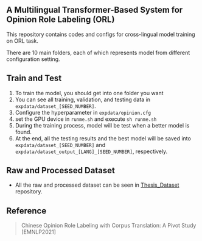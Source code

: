 ## A Multilingual Transformer-Based System for Opinion Role Labeling (ORL)

This repository contains codes and configs for cross-lingual model training on ORL task. 

There are 10 main folders, each of which represents model from different configuration setting.

## Train and Test
1. To train the model, you should get into one folder you want
2. You can see all training, validation, and testing data in `expdata/dataset_[SEED_NUMBER]`.
3. Configure the hyperparameter in `expdata/opinion.cfg`
4. set the GPU device in `runme.sh` and execute `sh runme.sh`
5. During the training process, model will be test when a better model is found.
6. At the end, all the testing results and the best model will be saved into `expdata/dataset_[SEED_NUMBER]` and `expdata/dataset_output_[LANG]_[SEED_NUMBER]`, respectively.

## Raw and Processed Dataset
- All the raw and processed dataset can be seen in [Thesis_Dataset](https://github.com/ChihyenOu/MultilingualORL_Dataset) repository.


## Reference
>Chinese Opinion Role Labeling with Corpus Translation: A Pivot Study [EMNLP2021]